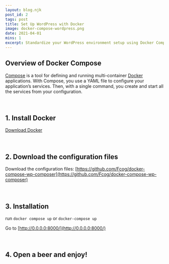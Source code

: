 ```yaml
---
layout: blog.njk
post_id: 2
tags: post
title: Set Up WordPress with Docker
image: docker-compose-wordpress.png
date: 2021-04-01
mins: 1
excerpt: Standardize your WordPress environment setup using Docker Compose.
---
```


## Overview of Docker Compose
[Compose](https://docs.docker.com/compose) is a tool for defining and running multi-container [Docker](https://docs.docker.com/compose) applications. With Compose, you use a YAML file to configure your application’s services. Then, with a single command, you create and start all the services from your configuration.
\
&nbsp;
\
&nbsp;
## 1. Install Docker
[Download Docker](https://www.docker.com/products/docker-desktop) 
\
&nbsp;
\
&nbsp;
## 2. Download the configuration files
Download the configuration files: [https://github.com/Fcog/docker-compose-wp-composer](https://github.com/Fcog/docker-compose-wp-composer)
\
&nbsp;
\
&nbsp;
## 3. Installation
run ``docker compose up`` or ``docker-compose up``

Go to [http://0.0.0.0:8000/](http://0.0.0.0:8000/)
\
&nbsp;
\
&nbsp;
## 4. Open a beer and enjoy!
